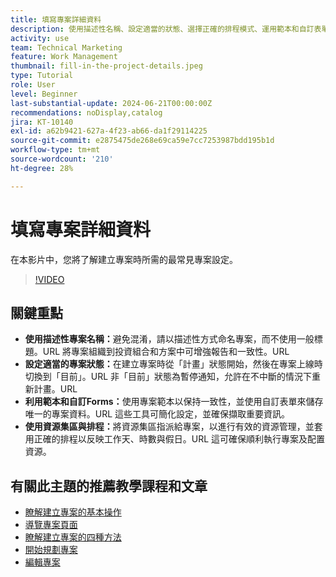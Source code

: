 ```yaml
---
title: 填寫專案詳細資料
description: 使用描述性名稱、設定適當的狀態、選擇正確的排程模式、運用範本和自訂表單，以及使用資源集區和排程管理資源，以最佳化專案管理效率。
activity: use
team: Technical Marketing
feature: Work Management
thumbnail: fill-in-the-project-details.jpeg
type: Tutorial
role: User
level: Beginner
last-substantial-update: 2024-06-21T00:00:00Z
recommendations: noDisplay,catalog
jira: KT-10140
exl-id: a62b9421-627a-4f23-ab66-da1f29114225
source-git-commit: e2875475de268e69ca59e7cc7253987bdd195b1d
workflow-type: tm+mt
source-wordcount: '210'
ht-degree: 28%

---
```


# 填寫專案詳細資料

在本影片中，您將了解建立專案時所需的最常見專案設定。


>[!VIDEO](https://video.tv.adobe.com/v/3430410/?quality=12&learn=on&enablevpops)

## 關鍵重點

* **使用描述性專案名稱：**&#x200B;避免混淆，請以描述性方式命名專案，而不使用一般標題。&#x200B;URL 將專案組織到投資組合和方案中可增強報告和一致性。&#x200B;URL
* **設定適當的專案狀態：**&#x200B;在建立專案時從「計畫」狀態開始，然後在專案上線時切換到「目前」。&#x200B;URL 非「目前」狀態為暫停通知，允許在不中斷的情況下重新計畫。&#x200B;URL
* **利用範本和自訂Forms：**&#x200B;使用專案範本以保持一致性，並使用自訂表單來儲存唯一的專案資料。&#x200B;URL 這些工具可簡化設定，並確保擷取重要資訊。
* **使用資源集區與排程：**&#x200B;將資源集區指派給專案，以進行有效的資源管理，並套用正確的排程以反映工作天、時數與假日。&#x200B;URL 這可確保順利執行專案及配置資源。



## 有關此主題的推薦教學課程和文章

* [瞭解建立專案的基本操作](/help/manage-work/projects/understand-basic-project-creation.md)
* [導覽專案頁面](/help/manage-work/projects/navigate-the-project-page.md)
* [瞭解建立專案的四種方法](/help/manage-work/projects/understand-other-ways-to-create-projects.md)
* [開始規劃專案](/help/manage-work/projects/getting-started-plan-a-project.md)
* [編輯專案](https://experienceleague.adobe.com/zh-hant/docs/workfront/using/manage-work/projects/manage-projects/edit-projects)
